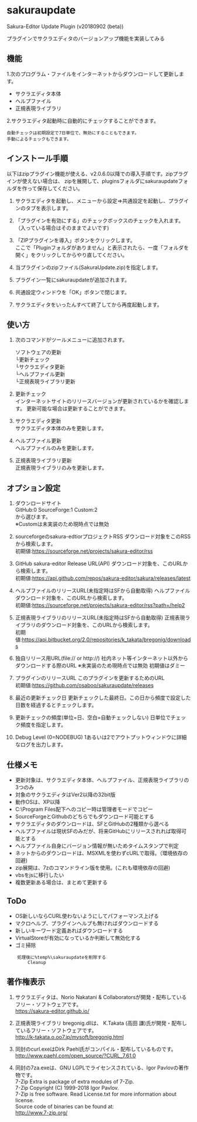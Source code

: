 # sakuraupdate
Sakura-Editor Update Plugin (v20180902 (beta))

プラグインでサクラエディタのバージョンアップ機能を実装してみる

## 機能

1.次のプログラム・ファイルをインターネットからダウンロードして更新します。

* サクラエディタ本体
* ヘルプファイル
* 正規表現ライブラリ

2.サクラエディタ起動時に自動的にチェックすることができます。

	自動チェックは初期設定で7日単位で、無効にすることもできます。  
	手動によるチェックもできます。

## インストール手順

以下はzipプラグイン機能が使える、v2.0.6.0以降での導入手順です。zipプラグインが使えない場合は、
zipを展開して、pluginsフォルダにsakuraupdateフォルダを作って保存してください。

1. サクラエディタを起動し、メニューから設定⇒共通設定を起動し、プラグインのタブを表示します。

2. 「プラグインを有効にする」のチェックボックスのチェックを入れます。  
	（入っている場合はそのままでよいです)  

3. 「ZIPプラグインを導入」ボタンをクリックします。  
	ここで「Pluginフォルダがありません」と表示されたら、一度「フォルダを開く」をクリックしてからやり直してください。

4. 当プラグインのzipファイル(SakuraUpdate.zip)を指定します。


5. プラグイン一覧にsakuraupdateが追加されます。


6. 共通設定ウィンドウを「OK」ボタンで閉じます。


7. サクラエディタをいったんすべて終了してから再度起動します。


## 使い方

1. 次のコマンドがツールメニューに追加されます。

	ソフトウェアの更新  
	 └更新チェック  
	 └サクラエディタ更新  
	 └ヘルプファイル更新  
	 └正規表現ライブラリ更新  

2. 更新チェック  
	インターネットサイトのリリースバージョンが更新されているかを確認します。
	更新可能な場合は更新することができます。

3. サクラエディタ更新  
	サクラエディタ本体のみを更新します。

4. ヘルプファイル更新  
	ヘルプファイルのみを更新します。

5. 正規表現ライブラリ更新  
	正規表現ライブラリのみを更新します。

## オプション設定

1. ダウンロードサイト  
	GitHub:0 SourceForge:1 Custom:2  
	から選びます。  
	※Customは未実装のため現時点では無効

2. sourceforgeのsakura-edtiorプロジェクトRSS
	ダウンロード対象をこのRSSから検索します。  
	初期値:https://sourceforge.net/projects/sakura-editor/rss

3. GitHub sakura-editor Release URL(API)
	ダウンロード対象を、このURLから検索します。  
	初期値:https://api.github.com/repos/sakura-editor/sakura/releases/latest

4. ヘルプファイルのリリースURL(未指定時はSFから自動取得)
	ヘルプファイルダウンロード対象を、このURLから検索します。  
	初期値:https://sourceforge.net/projects/sakura-editor/rss?path=/help2


5. 正規表現ライブラリのリリースURL(未指定時はSFから自動取得)
	正規表現ライブラリのダウンロード対象を、このURLから検索します。  
	初期値:https://api.bitbucket.org/2.0/repositories/k_takata/bregonig/downloads


6. 独自リリース用URL(file:// or http://)
	社内ネット等インターネット以外からダウンロードする際のURL
	※未実装のため現時点では無効
	初期値はダミー

7. プラグインのリリースURL
	このプラグインを更新するためのURL  
	初期値:https://github.com/osaboo/sakuraupdate/releases

8. 最近の更新チェック日
	更新チェックした最終日。この日から頻度で設定した日数を経過するとチェックします。

9. 更新チェックの頻度(単位=日、空白=自動チェックしない)
	日単位でチェック頻度を指定します。

10. Debug Level (0=NODEBUG)
	1あるいは2でアウトプットウィンドウに詳細なログを出力します。

## 仕様メモ

* 更新対象は、サクラエディタ本体、ヘルプファイル、正規表現ライブラリの3つのみ
* 対象のサクラエディタはVer2以降の32bit版
* 動作OSは、XP以降
* C:\Program Files配下へのコピー時は管理者モードでコピー
* SourceForgeとGithubのどちらでもダウンロード可能とする
* サクラエディタのダウンロードは、SFとGitHubの2種類から選べる
* ヘルプファイルは現状SFのみだが、将来GitHubにリリースされれば取得可能とする
* ヘルプファイル自身にバージョン情報が無いためタイムスタンプで判定
* ネットからのダウンロードは、MSXMLを使わずcURLで取得。（環境依存の回避)
* zip展開は、7zのコマンドライン版を使用。(これも環境依存の回避)
* vbsをjsに移行したい
* 複数更新ある場合は、まとめて更新する

## ToDo

* OS新しいならCURL使わないようにしてパフォーマンス上げる
* マクロヘルプ、プラグインヘルプも無ければダウンロードする
* 新しいキーワード定義あればダウンロードする
* VirtualStoreが有効になっているか判断して無効化する
* ゴミ掃除
```
	処理後に%temp%\sakuraupdateを削除する
		Cleanup
```	

## 著作権表示

1. サクラエディタは、Norio Nakatani & Collaboratorsが開発・配布しているフリー・ソフトウェアです。  
https://sakura-editor.github.io/

2. 正規表現ライブラリ bregonig.dllは、 K.Takata (高田 謙)氏が開発・配布しているフリー・ソフトウェアです。  
http://k-takata.o.oo7.jp/mysoft/bregonig.html

3. 同封のcurl.exeはDirk Paehl氏がコンパイル・配布しているものです。  
http://www.paehl.com/open_source/?CURL_7.61.0

4. 同封の7za.exeは、GNU LGPLでライセンスされている、Igor Pavlovの著作物です。  
	7-Zip Extra is package of extra modules of 7-Zip.   
	7-Zip Copyright (C) 1999-2018 Igor Pavlov.  
	7-Zip is free software. Read License.txt for more information about license.  
	Source code of binaries can be found at:  
	  http://www.7-zip.org/
